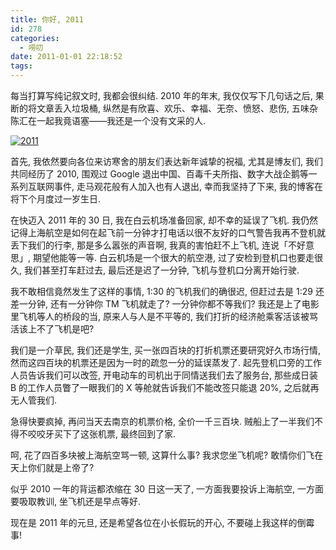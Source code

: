 ```yaml
---
title: 你好, 2011
id: 278
categories:
  - 唠叨
date: 2011-01-01 22:18:52
tags:
---
```


每当打算写纯记叙文时, 我都会很纠结. 2010 年的年末, 我仅仅写下几句话之后, 果断的将文章丢入垃圾桶, 纵然是有欣喜、欢乐、幸福、无奈、愤怒、悲伤, 五味杂陈汇在一起我竟语塞——我还是一个没有文采的人.

[![2011](//beamnote-img.oss-cn-shanghai.aliyuncs.com/2011/2011.jpg)](//beamnote-img.oss-cn-shanghai.aliyuncs.com/2011/2011.jpg)<!-- more -->

首先, 我依然要向各位来访寒舍的朋友们表达新年诚挚的祝福, 尤其是博友们, 我们共同经历了 2010, 围观过 Google 退出中国、百毒千夫所指、数字大战企鹅等一系列互联网事件, 走马观花般有人加入也有人退出, 幸而我坚持了下来, 我的博客在将下个月度过一岁生日.

在快迈入 2011 年的 30 日, 我在白云机场准备回家, 却不幸的延误了飞机. 我仍然记得上海航空是如何在起飞前一分钟才打电话以很不友好的口气警告我再不登机就丢下我们的行李, 那是多么嚣张的声音啊, 我真的害怕赶不上飞机, 连说「不好意思」, 期望他能等一等. 白云机场是一个很大的航空港, 过了安检到登机口也要走很久, 我们甚至打车赶过去, 最后还是迟了一分钟, 飞机与登机口分离开始行驶.

我不敢相信竟然发生了这样的事情, 1:30 的飞机我们的确很迟, 但赶过去是 1:29 还差一分钟, 还有一分钟你 TM 飞机就走了? 一分钟你都不等我们? 我还是上了电影里飞机等人的桥段的当, 原来人与人是不平等的, 我们打折的经济舱乘客活该被骂活该上不了飞机是吧?

我们是一介草民, 我们还是学生, 买一张四百块的打折机票还要研究好久市场行情, 然而这四百块的机票还是因为一时的疏忽一分的延误蒸发了. 起先登机口旁的工作人员告诉我们可以改签, 开电动车的司机出于同情送我们去了服务台, 那些成日装 B 的工作人员瞥了一眼我们的 X 等舱就告诉我们不能改签只能退 20%, 之后就再无人管我们.

急得快要疯掉, 再问当天去南京的机票价格, 全价一千三百块. 贼船上了一半我们不得不咬咬牙买下了这张机票, 最终回到了家.

呵, 花了四百多块被上海航空骂一顿, 这算什么事? 我求您坐飞机呢? 敢情你们飞在天上你们就是上帝了?

似乎 2010 一年的背运都浓缩在 30 日这一天了, 一方面我要投诉上海航空, 一方面要吸取教训, 坐飞机还是早点等好.

现在是 2011 年的元旦, 还是希望各位在小长假玩的开心, 不要碰上我这样的倒霉事\!
